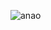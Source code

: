 ![anao](https://www.google.com/url?sa=i&url=https%3A%2F%2Fwww.campograndenews.com.br%2Flado-b%2Fpela-segunda-vez-anao-que-sonha-em-ficar-famoso-e-o-rei-momo-de-campo-grande&psig=AOvVaw2Ul3HPJg9Z3GIVMW2wMGKD&ust=1627670904141000&source=images&cd=vfe&ved=0CAsQjRxqFwoTCKCY8-D4iPICFQAAAAAdAAAAABAJ)
